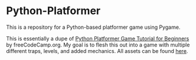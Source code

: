 # Python-Platformer
This is a repository for a Python-based platformer game using Pygame. 

This is essentially a dupe of [Python Platformer Game Tutorial for Beginners](https://www.youtube.com/watch?v=6gLeplbqtqg) by freeCodeCamp.org.
My goal is to flesh this out into a game with multiple different traps, levels, and added mechanics. 
All assets can be found [here](https://github.com/techwithtim/Python-Platformer/tree/main/assets).

